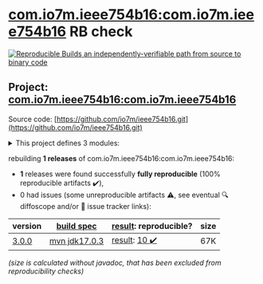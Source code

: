 [com.io7m.ieee754b16:com.io7m.ieee754b16](https://central.sonatype.com/artifact/com.io7m.ieee754b16/com.io7m.ieee754b16/3.0.0/versions) RB check
=======

[![Reproducible Builds](https://reproducible-builds.org/images/logos/rb.svg) an independently-verifiable path from source to binary code](https://reproducible-builds.org/)

## Project: [com.io7m.ieee754b16:com.io7m.ieee754b16](https://central.sonatype.com/artifact/com.io7m.ieee754b16/com.io7m.ieee754b16/3.0.0/versions)

Source code: [https://github.com/io7m/ieee754b16.git](https://github.com/io7m/ieee754b16.git)

<details><summary>This project defines 3 modules:</summary>

* [com.io7m.ieee754b16:com.io7m.ieee754b16](https://central.sonatype.com/artifact/com.io7m.ieee754b16/com.io7m.ieee754b16/3.0.0)
* [com.io7m.ieee754b16:com.io7m.ieee754b16.core](https://central.sonatype.com/artifact/com.io7m.ieee754b16/com.io7m.ieee754b16.core/3.0.0)
* [com.io7m.ieee754b16:com.io7m.ieee754b16.documentation](https://central.sonatype.com/artifact/com.io7m.ieee754b16/com.io7m.ieee754b16.documentation/3.0.0)
</details>

rebuilding **1 releases** of com.io7m.ieee754b16:com.io7m.ieee754b16:
- **1** releases were found successfully **fully reproducible** (100% reproducible artifacts :heavy_check_mark:),
- 0 had issues (some unreproducible artifacts :warning:, see eventual :mag: diffoscope and/or :memo: issue tracker links):

| version | [build spec](/BUILDSPEC.md) | [result](https://reproducible-builds.org/docs/jvm/): reproducible? | size |
| -- | --------- | ------ | -- |
| [3.0.0](https://central.sonatype.com/artifact/com.io7m.ieee754b16/com.io7m.ieee754b16/3.0.0/pom) | [mvn jdk17.0.3](com.io7m.ieee754b16-3.0.0.buildspec) | [result](com.io7m.ieee754b16-3.0.0.buildinfo): [10 :heavy_check_mark: ](com.io7m.ieee754b16-3.0.0.buildcompare) | 67K |

<i>(size is calculated without javadoc, that has been excluded from reproducibility checks)</i>
